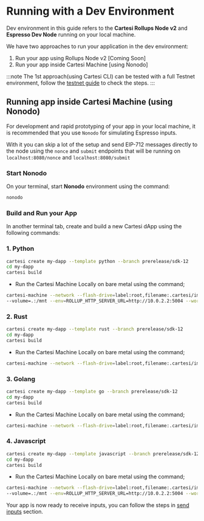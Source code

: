 # Running with a Dev Environment

Dev environment in this guide refers to the **Cartesi Rollups Node v2** and **Espresso Dev Node** running on your local machine.

We have two approaches to run your application in the dev environment:

1. Run your app using Rollups Node v2 [Coming Soon]
2. Run your app inside Cartesi Machine [using Nonodo]

:::note
The 1st approach(using Cartesi CLI) can be tested with a full Testnet environment, follow the [testnet guide](./testnet.md) to check the steps.
:::

## Running app inside Cartesi Machine (using Nonodo)

For development and rapid prototyping of your app in your local machine, it is recommended that you use `Nonodo` for simulating Espresso inputs.

With it you can skip a lot of the setup and send EIP-712 messages directly to the node using the `nonce` and `submit` endpoints that will be running on `localhost:8080/nonce` and `localhost:8080/submit`

### Start Nonodo
On your terminal, start **Nonodo** environment using the command:

```bash
nonodo
```

### Build and Run your App

In another terminal tab, create and build a new Cartesi dApp using the following commands:

### 1. **Python**

```bash
cartesi create my-dapp --template python --branch prerelease/sdk-12
cd my-dapp
cartesi build
```

- Run the Cartesi Machine Locally on bare metal using the command;

```bash
cartesi-machine --network --flash-drive=label:root,filename:.cartesi/image.ext2 \
--volume=.:/mnt --env=ROLLUP_HTTP_SERVER_URL=http://10.0.2.2:5004 --workdir=/mnt -- python dapp.py
```

### 2. **Rust**

```bash
cartesi create my-dapp --template rust --branch prerelease/sdk-12
cd my-dapp
cartesi build
```

- Run the Cartesi Machine Locally on bare metal using the command;

```bash
cartesi-machine --network --flash-drive=label:root,filename:.cartesi/image.ext2 --env=ROLLUP_HTTP_SERVER_URL=http://10.0.2.2:5004 -- /opt/cartesi/dapp/dapp
```

### 3. **Golang**

```bash
cartesi create my-dapp --template go --branch prerelease/sdk-12
cd my-dapp
cartesi build
```

- Run the Cartesi Machine Locally on bare metal using the command;

```bash
cartesi-machine --network --flash-drive=label:root,filename:.cartesi/image.ext2 --env=ROLLUP_HTTP_SERVER_URL=http://10.0.2.2:5004 -- /opt/cartesi/dapp/dapp
```

### 4. **Javascript**

```bash
cartesi create my-dapp --template javascript --branch prerelease/sdk-12
cd my-dapp
cartesi build
```

- Run the Cartesi Machine Locally on bare metal using the command;

```bash
cartesi-machine --network --flash-drive=label:root,filename:.cartesi/image.ext2 \
--volume=.:/mnt --env=ROLLUP_HTTP_SERVER_URL=http://10.0.2.2:5004 --workdir=/opt/cartesi/dapp -- node index
```

Your app is now ready to receive inputs, you can follow the steps in [send inputs](./interacting.md) section.